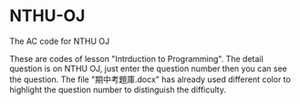 # NTHU-OJ
The AC code for NTHU OJ

These are codes of lesson "Intrduction to Programming".
The detail question is on NTHU OJ, just enter the question number then you can see the question.
The file "期中考題庫.docx" has already used different color to highlight the question number to distinguish the difficulty.
